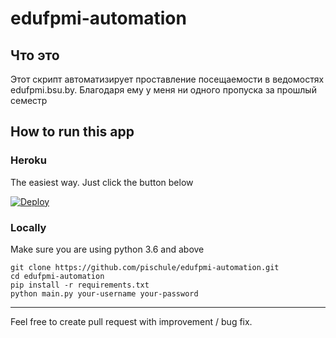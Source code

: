 # edufpmi-automation

## Что это

Этот скрипт автоматизирует проставление посещаемости в ведомостях edufpmi.bsu.by. Благодаря ему у меня ни одного пропуска за прошлый семестр

## How to run this app

### Heroku

The easiest way. Just click the button below

[![Deploy](https://www.herokucdn.com/deploy/button.svg)](https://heroku.com/deploy)

### Locally

Make sure you are using python 3.6 and above

```shell
git clone https://github.com/pischule/edufpmi-automation.git
cd edufpmi-automation
pip install -r requirements.txt
python main.py your-username your-password
```

---

Feel free to create pull request with improvement / bug fix.
